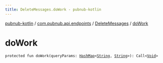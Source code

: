 ```yaml
---
title: DeleteMessages.doWork - pubnub-kotlin
---
```


[pubnub-kotlin](../../index.html) / [com.pubnub.api.endpoints](../index.html) / [DeleteMessages](index.html) / [doWork](./do-work.html)

# doWork

`protected fun doWork(queryParams: `[`HashMap`](https://docs.oracle.com/javase/6/docs/api/java/util/HashMap.html)`<`[`String`](https://kotlinlang.org/api/latest/jvm/stdlib/kotlin/-string/index.html)`, `[`String`](https://kotlinlang.org/api/latest/jvm/stdlib/kotlin/-string/index.html)`>): Call<`[`Void`](https://docs.oracle.com/javase/6/docs/api/java/lang/Void.html)`>`